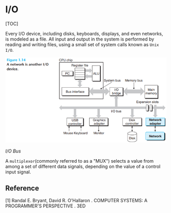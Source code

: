 # I/O

[TOC]



Every I/O device, including disks, keyboards, displays, and even networks, is modeled as a file. All input and output in the system is performed by reading and writing files, using a small set of system calls known as `Unix I/O`.

![io_bus](res/io_bus.png)

*I/O Bus*

A `multiplexor`(commonly referred to as a "MUX") selects a value from among a set of different data signals, depending on the value of a control input signal. 



## Reference

[1] Randal E. Bryant, David R. O'Hallaron . COMPUTER SYSTEMS: A PROGRAMMER'S PERSPECTIVE . 3ED
